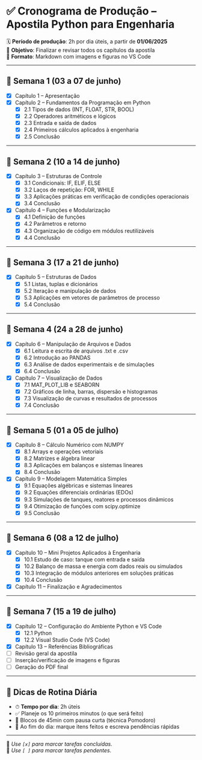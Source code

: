 # ✅ Cronograma de Produção – Apostila Python para Engenharia

🗓 **Período de produção**: 2h por dia úteis, a partir de **01/06/2025**  
🎯 **Objetivo**: Finalizar e revisar todos os capítulos da apostila  
📁 **Formato**: Markdown com imagens e figuras no VS Code

---

## 📅 Semana 1 (03 a 07 de junho)

- [X] Capítulo 1 – Apresentação
- [X] Capítulo 2 – Fundamentos da Programação em Python
  - [X] 2.1 Tipos de dados (INT, FLOAT, STR, BOOL)
  - [X] 2.2 Operadores aritméticos e lógicos
  - [X] 2.3 Entrada e saída de dados
  - [X] 2.4 Primeiros cálculos aplicados à engenharia
  - [X] 2.5 Conclusão

---

## 📅 Semana 2 (10 a 14 de junho)

- [X] Capítulo 3 – Estruturas de Controle
  - [X] 3.1 Condicionais: IF, ELIF, ELSE
  - [X] 3.2 Laços de repetição: FOR, WHILE
  - [X] 3.3 Aplicações práticas em verificação de condições operacionais
  - [X] 3.4 Conclusão

- [X] Capítulo 4 – Funções e Modularização
  - [X] 4.1 Definição de funções
  - [X] 4.2 Parâmetros e retorno
  - [X] 4.3 Organização de código em módulos reutilizáveis
  - [X] 4.4 Conclusão

---

## 📅 Semana 3 (17 a 21 de junho)

- [X] Capítulo 5 – Estruturas de Dados
  - [X] 5.1 Listas, tuplas e dicionários
  - [X] 5.2 Iteração e manipulação de dados
  - [X] 5.3 Aplicações em vetores de parâmetros de processo
  - [X] 5.4 Conclusão

---

## 📅 Semana 4 (24 a 28 de junho)

- [X] Capítulo 6 – Manipulação de Arquivos e Dados
  - [X] 6.1 Leitura e escrita de arquivos .txt e .csv
  - [X] 6.2 Introdução ao PANDAS
  - [X] 6.3 Análise de dados experimentais e de simulações
  - [X] 6.4 Conclusão

- [X] Capítulo 7 – Visualização de Dados
  - [X] 7.1 MAT_PLOT_LIB e SEABORN
  - [X] 7.2 Gráficos de linha, barras, dispersão e histogramas
  - [X] 7.3 Visualização de curvas e resultados de processos
  - [X] 7.4 Conclusão

---

## 📅 Semana 5 (01 a 05 de julho)

- [X] Capítulo 8 – Cálculo Numérico com NUMPY
  - [X] 8.1 Arrays e operações vetoriais
  - [X] 8.2 Matrizes e álgebra linear
  - [X] 8.3 Aplicações em balanços e sistemas lineares
  - [X] 8.4 Conclusão

- [X] Capítulo 9 – Modelagem Matemática Simples
  - [X] 9.1 Equações algébricas e sistemas lineares
  - [X] 9.2 Equações diferenciais ordinárias (EDOs)
  - [X] 9.3 Simulações de tanques, reatores e processos dinâmicos
  - [X] 9.4 Otimização de funções com scipy.optimize
  - [X] 9.5 Conclusão

---

## 📅 Semana 6 (08 a 12 de julho)

- [X] Capítulo 10 – Mini Projetos Aplicados à Engenharia
  - [X] 10.1 Estudo de caso: tanque com entrada e saída
  - [X] 10.2 Balanço de massa e energia com dados reais ou simulados
  - [X] 10.3 Integração de módulos anteriores em soluções práticas
  - [X] 10.4 Conclusão

- [X] Capítulo 11 – Finalização e Agradecimentos

---

## 📅 Semana 7 (15 a 19 de julho)

- [X] Capítulo 12 – Configuração do Ambiente Python e VS Code
  - [X] 12.1 Python
  - [X] 12.2 Visual Studio Code (VS Code)
- [X] Capítulo 13 – Referências Bibliográficas
- [ ] Revisão geral da apostila
- [ ] Inserção/verificação de imagens e figuras
- [ ] Geração do PDF final

---

## 🧾 Dicas de Rotina Diária

- ⏱ **Tempo por dia**: 2h úteis
- ✅ Planeje os 10 primeiros minutos (o que será feito)
- 🧩 Blocos de 45min com pausa curta (técnica Pomodoro)
- 📌 Ao fim do dia: marque itens feitos e escreva pendências rápidas

---

📌 *Use `[x]` para marcar tarefas concluídas.*  
📌 *Use `[ ]` para marcar tarefas pendentes.*
